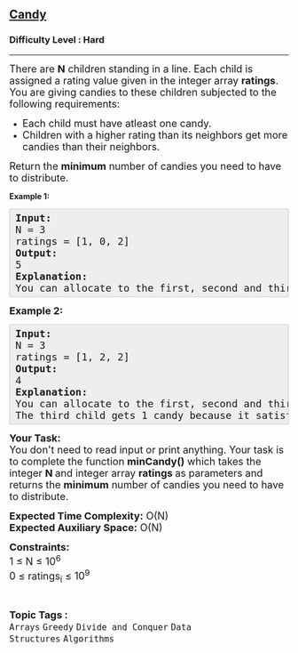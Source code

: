 <h2><a href="https://www.geeksforgeeks.org/problems/candy/1">Candy</a></h2><h3>Difficulty Level : Hard</h3><hr><div class="problems_problem_content__Xm_eO"><p><span style="font-size: 18px;">There are <strong>N</strong> children standing in a line. Each child is assigned a rating value given in the integer array <strong>ratings</strong>.<br>You are giving candies to these children subjected to the following requirements:</span></p>
<ul>
<li><span style="font-size: 18px;">Each child must have atleast one candy.</span></li>
<li><span style="font-size: 18px;">Children with a higher rating than its neighbors get more candies than their neighbors.</span></li>
</ul>
<p><span style="font-size: 18px;">Return the <strong>minimum</strong> number of candies you need to have to distribute.</span></p>
<p><strong>Example 1:</strong></p>
<pre style="background: #eeeeee; border: 1px solid #cccccc; padding: 5px 10px; --darkreader-inline-bgimage: initial; --darkreader-inline-bgcolor: #222426; --darkreader-inline-border-top: #3e4446; --darkreader-inline-border-right: #3e4446; --darkreader-inline-border-bottom: #3e4446; --darkreader-inline-border-left: #3e4446;"><span style="font-size: 18px;"><strong>Input:</strong><br>N = 3<br>ratings = [1, 0, 2]<br><strong>Output:&nbsp;<br></strong></span><span style="font-size: 18px;">5<br><strong>Explanation:</strong>&nbsp;<br>You can allocate to the first, second and third child with 2, 1, 2 candies respectively.</span></pre>
<p><span style="font-size: 18px;"><strong>Example 2:</strong></span></p>
<pre style="background: #eeeeee; border: 1px solid #cccccc; padding: 5px 10px; --darkreader-inline-bgimage: initial; --darkreader-inline-bgcolor: #222426; --darkreader-inline-border-top: #3e4446; --darkreader-inline-border-right: #3e4446; --darkreader-inline-border-bottom: #3e4446; --darkreader-inline-border-left: #3e4446;"><span style="font-size: 18px;"><strong>Input:</strong><br>N = 3<br>ratings = [1, 2, 2]<br><strong>Output: <br></strong></span><span style="font-size: 18px;">4<br><strong>Explanation:</strong>&nbsp;<br>You can allocate to the first, second and third child with 1, 2, 1&nbsp;candies respectively.<br>The third child gets 1 candy because it satisfies the above two conditions.</span></pre>
<p><span style="font-size: 18px;"><strong>Your Task:</strong><br>You don't need to read input or print anything. Your task is to complete the function <strong>minCandy()</strong> which takes the integer <strong>N&nbsp;</strong>and&nbsp;integer array&nbsp;<strong>ratings </strong>as parameters and returns the <strong>minimum</strong> number of candies you need to have to distribute.</span></p>
<p><span style="font-size: 18px;"><strong>Expected Time Complexity:</strong>&nbsp;O(N)<br><strong>Expected Auxiliary Space:</strong>&nbsp;O(N)</span></p>
<p><span style="font-size: 18px;"><strong>Constraints:</strong><br>1 ≤ N ≤ 10<sup>6</sup><br>0 ≤ ratings<sub>i</sub> ≤ 10<sup>9</sup></span></p></div><br><p><span style=font-size:18px><strong>Topic Tags : </strong><br><code>Arrays</code>&nbsp;<code>Greedy</code>&nbsp;<code>Divide and Conquer</code>&nbsp;<code>Data Structures</code>&nbsp;<code>Algorithms</code>&nbsp;